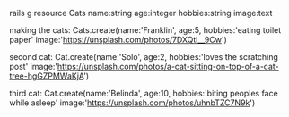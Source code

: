 rails g resource Cats name:string age:integer hobbies:string image:text

making the cats:
Cats.create(name:'Franklin', age:5, hobbies:'eating toilet paper' image:'https://unsplash.com/photos/7DXQtl__9Cw')

second cat:
Cat.create(name:'Solo', age:2, hobbies:'loves the scratching post' image:'https://unsplash.com/photos/a-cat-sitting-on-top-of-a-cat-tree-hgGZPMWaKjA')

third cat:
Cat.create(name:'Belinda', age:10, hobbies:'biting peoples face while asleep' image:'https://unsplash.com/photos/uhnbTZC7N9k')

